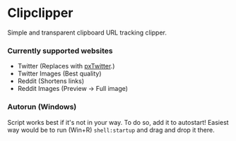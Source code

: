 # Clipclipper
Simple and transparent clipboard URL tracking clipper.

### Currently supported websites
- Twitter (Replaces with [pxTwitter](https://github.com/dangeredwolf/FixTweet).)
- Twitter Images (Best quality)
- Reddit (Shortens links)
- Reddit Images (Preview -> Full image)

### Autorun (Windows)
Script works best if it's not in your way. To do so, add it to autostart!
Easiest way would be to run (Win+R) `shell:startup` and drag and drop it there.
